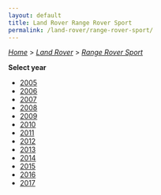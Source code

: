 ```yaml
---
layout: default
title: Land Rover Range Rover Sport
permalink: /land-rover/range-rover-sport/
---
```

[*Home*](/) > [*Land Rover*](/land-rover/) > [*Range Rover Sport*](/land-rover/range-rover-sport/)

**Select year**

- [2005](/land-rover/range-rover-sport/2005/)
- [2006](/land-rover/range-rover-sport/2006/)
- [2007](/land-rover/range-rover-sport/2007/)
- [2008](/land-rover/range-rover-sport/2008/)
- [2009](/land-rover/range-rover-sport/2009/)
- [2010](/land-rover/range-rover-sport/2010/)
- [2011](/land-rover/range-rover-sport/2011/)
- [2012](/land-rover/range-rover-sport/2012/)
- [2013](/land-rover/range-rover-sport/2013/)
- [2014](/land-rover/range-rover-sport/2014/)
- [2015](/land-rover/range-rover-sport/2015/)
- [2016](/land-rover/range-rover-sport/2016/)
- [2017](/land-rover/range-rover-sport/2017/)